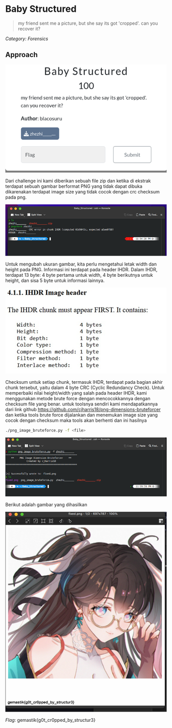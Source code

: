 # Baby Structured

>my friend sent me a picture, but she say its got 'cropped'. can you recover it?

*Category: Forensics* 

## Approach

![chall](docs/chall.png)

Dari challenge ini kami diberikan sebuah file zip dan ketika di ekstrak terdapat sebuah gambar berformat PNG yang tidak dapat dibuka dikarenakan terdapat image size yang tidak cocok dengan crc checksum pada png. 

![pngcheck](docs/pngcheck.png)

Untuk mengubah ukuran gambar, kita perlu mengetahui letak width dan height pada PNG. Informasi ini terdapat pada header IHDR. Dalam IHDR, terdapat 13 byte: 4 byte pertama untuk width, 4 byte berikutnya untuk height, dan sisa 5 byte untuk informasi lainnya.

![ihdr](docs/ihdr.jpg)

Checksum untuk setiap chunk, termasuk IHDR, terdapat pada bagian akhir chunk tersebut, yaitu dalam 4 byte CRC (Cyclic Redundancy Check). Untuk memperbaiki nilai height/width yang salah pada header IHDR, kami menggunakan metode brute force dengan mencocokkannya dengan checksum file yang benar. untuk toolsnya sendiri kami mendapatkannya dari link github https://github.com/cjharris18/png-dimensions-bruteforcer dan ketika tools brute force dijalankan dan menemukan image size yang cocok dengan checksum maka tools akan berhenti dan ini hasilnya 

```bash
./png_image_bruteforce.py -f <file> 
```

![bruteforce](docs/bruteforcer.png)

Berikut adalah gambar yang dihasilkan

![flag](docs/flag.png)


*Flag*: gemastik{g0t_cr0pped_by_structur3}
